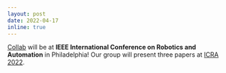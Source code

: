 ```yaml
---
layout: post
date: 2022-04-17
inline: true
---
```


[Collab](https://collab.me.vt.edu/) will be at <b>IEEE International Conference on Robotics and Automation</b> in Philadelphia! Our group will present three papers at [ICRA 2022](https://www.icra2022.org/).
